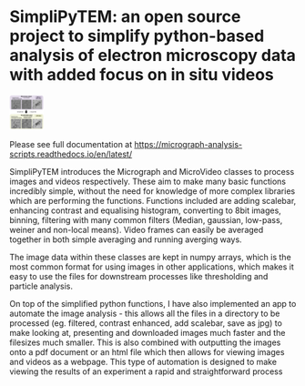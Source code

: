 # SimpliPyTEM: an open source project to simplify python-based analysis of electron microscopy data with added focus on in situ videos 

<img src=docs/Media/Images/SimpliPyTEM_figures.001.png width=60px, alt='Figure showing effect of SimpliPyTEM-GUI'>

Please see full documentation at https://micrograph-analysis-scripts.readthedocs.io/en/latest/ 

SimpliPyTEM introduces the Micrograph and MicroVideo classes to process images and videos respectively. These aim to make many basic functions incredibly simple, without the need for knowledge of more complex libraries which are performing the functions. Functions included are adding scalebar, enhancing contrast and equalising histogram, converting to 8bit images, binning, filtering with many common filters (Median, gaussian, low-pass, weiner and non-local means). Video frames can easily be averaged together in both simple averaging and running averging ways. 

The image data within these classes are kept in numpy arrays, which is the most common format for using images in other applications, which makes it easy to use the files for downstream processes like thresholding and particle analysis. 

On top of the simplified python functions, I have also implemented an app to automate the image analysis - this allows all the files in a directory to be processed (eg. filtered, contrast enhanced, add scalebar, save as jpg) to make looking at, presenting and downloaded images much faster and the filesizes much smaller. This is also combined with outputting the images onto a pdf document or an html file which then allows for viewing images and videos as a webpage. This type of automation is designed to make viewing the results of an experiment a rapid and straightforward process 


